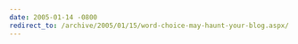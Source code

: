 ```yaml
---
date: 2005-01-14 -0800
redirect_to: /archive/2005/01/15/word-choice-may-haunt-your-blog.aspx/
---
```


